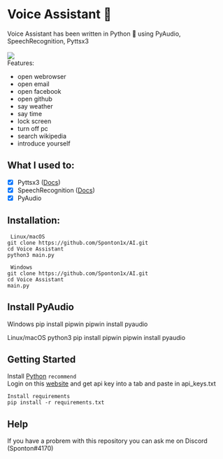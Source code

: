 # Voice Assistant 🤖
Voice Assistant has been written in Python 🐍 using PyAudio, SpeechRecognition, Pyttsx3 <br> <br>
    <a href="https://www.python.org/">
    	<img src="https://img.shields.io/badge/built%20with-Python3-red.svg" />
    </a> <br>
Features:
* open webrowser
* open email
* open facebook
* open github
* say weather
* say time
* lock screen
* turn off pc
* search wikipedia
* introduce yourself

## What I used to:
- [x] Pyttsx3 ([Docs](https://pyttsx3.readthedocs.io/en/latest/))<br>
- [X] SpeechRecognition ([Docs](https://developer.mozilla.org/en-US/docs/Web/API/SpeechRecognition)) <br>
- [X] PyAudio

## Installation:

     Linux/macOS
    git clone https://github.com/Sponton1x/AI.git
    cd Voice Assistant
    python3 main.py

     Windows
    git clone https://github.com/Sponton1x/AI.git
    cd Voice Assistant
    main.py
    
## Install PyAudio
   Windows
    pip install pipwin
    pipwin install pyaudio
    
   Linux/macOS
    python3 pip install pipwin
    pipwin install pyaudio
    
## Getting Started
Install [Python](https://www.python.org/downloads/) ``recommend`` <br>
Login on this [website](https://openweathermap.org/api) and get api key into a tab and paste in api_keys.txt

    Install requirements
    pip install -r requirements.txt

## Help
  If you have a probrem with this repository you can ask me on Discord (Sponton#4170) 
